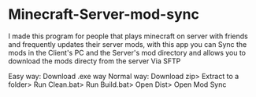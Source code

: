 # Minecraft-Server-mod-sync
I made this program for people that plays minecraft on server with friends and frequently updates their server mods, with this app you can Sync the mods in the Client's PC and the Server's mod directory and allows you to download the mods directy from the server Via SFTP

Easy way: Download .exe way
Normal way: Download zip> Extract to a folder> Run Clean.bat> Run Build.bat> Open Dist> Open Mod Sync
